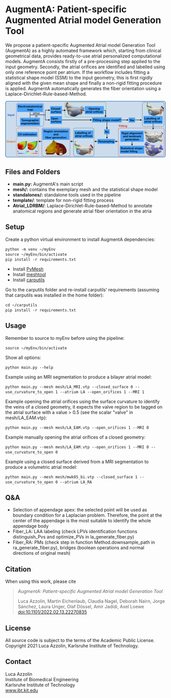 # AugmentA: Patient-specific Augmented Atrial model Generation Tool

We propose a patient-specific Augmented Atrial model Generation Tool (AugmentA) as a highly automated framework which, starting from clinical geometrical data, provides ready-to-use atrial personalized computational models. 
AugmentA consists firstly of a pre-processing step applied to the input geometry. Secondly, the atrial orifices are identified and labelled using only one reference point per atrium. If the workflow includes fitting a statistical shape model (SSM) to the input geometry, this is first rigidly aligned with the given mean shape and finally a non-rigid fitting procedure is applied. AugmentA automatically generates the fiber orientation using a Laplace-Dirichlet-Rule-based-Method.

![Pipeline](/images/pipeline.png)

## Files and Folders

- **main.py:** AugmentA's main script
- **mesh/:** contains the exemplary mesh and the statistical shape model
- **standalones/:** standalone tools used in the pipeline
- **template/**: template for non-rigid fitting process
- **Atrial_LDRBM/**: Laplace-Dirichlet-Rule-based-Method to annotate anatomical regions and generate atrial fiber orientation in the atria

## Setup

Create a python virtual environment to install AugmentA dependencies: 
```
python -m venv ~/myEnv
source ~/myEnv/bin/activate
pip install -r requirements.txt
```

* Install [PyMesh](https://pymesh.readthedocs.io/en/latest/installation.html)
* Install [meshtool](https://bitbucket.org/aneic/meshtool/src/master/)
* Install [carputils](https://opencarp.org/download/installation#installing-carputils)

Go to the carputils folder and re-install carputils' requirements (assuming that carputils was installed in the home folder):
```
cd ~/carputils
pip install -r requirements.txt
```
## Usage

Remember to source to myEnv before using the pipeline:
```
source ~/myEnv/bin/activate
```
Show all options:
```
python main.py --help
```
Example using an MRI segmentation to produce a bilayer atrial model:
```
python main.py --mesh mesh/LA_MRI.vtp --closed_surface 0 --use_curvature_to_open 1 --atrium LA --open_orifices 1 --MRI 1
```
Example opening the atrial orifices using the surface curvature to identify the veins of a closed geometry, it expects the valve region to be tagged on the atrial surface with a value > 0.5 (see the scalar "valve" in mesh/LA_EAM.vtp):
```
python main.py --mesh mesh/LA_EAM.vtp --open_orifices 1 --MRI 0
```
Example manually opening the atrial orifices of a closed geometry:
```
python main.py --mesh mesh/LA_EAM.vtp --open_orifices 1 --MRI 0 --use_curvature_to_open 0
```
Example using a closed surface derived from a MRI segmentation to produce a volumetric atrial model:
```
python main.py --mesh mesh/mwk05_bi.vtp --closed_surface 1 --use_curvature_to_open 0 --atrium LA_RA
```
## Q&A

- Selection of appendage apex: the selected point will be used as boundary condition for a Laplacian problem. Therefore, the point at the center of the appendage is the most suitable to identify the whole appendage body
- Fiber_LA: LAA labeling (check LPVs identification functions distinguish_Pvs and optimize_PVs in la_generate_fiber.py)
- Fiber_RA: PMs (check step in function Method.downsample_path in ra_generate_fiber.py), bridges (boolean operations and normal directions of original mesh)

## Citation
When using this work, please cite
> *AugmentA: Patient-specific Augmented Atrial model Generation Tool*
>
> Luca Azzolin, Martin Eichenlaub, Claudia Nagel, Deborah Nairn, Jorge Sánchez, Laura Unger, Olaf Dössel, Amir Jadidi, Axel Loewe
> [doi:10.1101/2022.02.13.22270835](https://doi.org/10.1101/2022.02.13.22270835)


## License

All source code is subject to the terms of the Academic Public License.
Copyright 2021 Luca Azzolin, Karlsruhe Institute of Technology.

## Contact

Luca Azzolin  
Institute of Biomedical Engineering  
Karlsruhe Institute of Technology  
www.ibt.kit.edu
